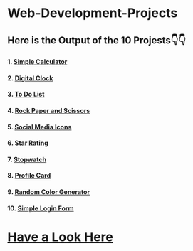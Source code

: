 # Web-Development-Projects 
## Here is the Output of the 10 Projests👇👇

#### 1. [Simple Calculator](https://ashutosh-pmishra.github.io/Web-Development-Projects-Part-1/1-Simple_Calculator/)
#### 2. [Digital Clock](https://ashutosh-pmishra.github.io/Web-Development-Projects-Part-1/2-Digital_Clock/)
#### 3. [To Do List](https://ashutosh-pmishra.github.io/Web-Development-Projects-Part-1/3-To_Do_List/)
#### 4. [Rock Paper and Scissors](https://ashutosh-pmishra.github.io/Web-Development-Projects-Part-1/4-Rock_Paper_Scissors/)
#### 5. [Social Media Icons](https://ashutosh-pmishra.github.io/Web-Development-Projects-Part-1/5-Social_Media_Icons/)
#### 6. [Star Rating](https://ashutosh-pmishra.github.io/Web-Development-Projects-Part-1/6-Star_Rating/)
#### 7. [Stopwatch](https://ashutosh-pmishra.github.io/Web-Development-Projects-Part-1/7-Stopwatch/)
#### 8. [Profile Card](https://ashutosh-pmishra.github.io/Web-Development-Projects-Part-1/8-Profile_Card/)
#### 9. [Random Color Generator](https://ashutosh-pmishra.github.io/Web-Development-Projects-Part-1/9-Random_Color_Generator/)
#### 10. [Simple Login Form]()

# [Have a Look Here](https://www.youtube.com/c/SimplifiedLearner)
